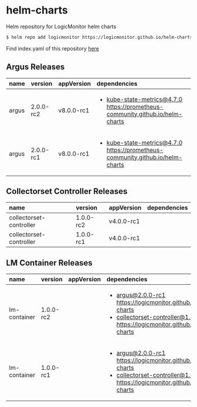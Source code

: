 # helm-charts
Helm repository for LogicMonitor helm charts

```bash
$ helm repo add logicmonitor https://logicmonitor.github.io/helm-charts
```

Find index.yaml of this repository [here](https://logicmonitor.github.io/helm-charts/index.yaml)

## Argus Releases
| name | version | appVersion | dependencies |
| :---- | :---- | :---- | :---- |
| argus | 2.0.0-rc2 | v8.0.0-rc1 | <ul> <li>kube-state-metrics@4.7.0 https://prometheus-community.github.io/helm-charts</li> </ul> | 
| argus | 2.0.0-rc1 | v8.0.0-rc1 | <ul> <li>kube-state-metrics@4.7.0 https://prometheus-community.github.io/helm-charts</li> </ul> | 

## Collectorset Controller Releases
| name | version | appVersion | dependencies |
| :---- | :---- | :---- | :---- |
| collectorset-controller | 1.0.0-rc2 | v4.0.0-rc1 | <ul>  </ul> | 
| collectorset-controller | 1.0.0-rc1 | v4.0.0-rc1 | <ul>  </ul> | 

## LM Container Releases
| name | version | appVersion | dependencies |
| :---- | :---- | :---- | :---- |
| lm-container | 1.0.0-rc2 |  | <ul> <li>argus@2.0.0-rc1 https://logicmonitor.github.io/helm-charts</li><li>collectorset-controller@1.0.0-rc2 https://logicmonitor.github.io/helm-charts</li> </ul> | 
| lm-container | 1.0.0-rc1 |  | <ul> <li>argus@2.0.0-rc1 https://logicmonitor.github.io/helm-charts</li><li>collectorset-controller@1.0.0-rc1 https://logicmonitor.github.io/helm-charts</li> </ul> | 
